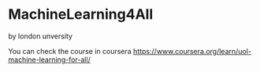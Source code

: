 # MachineLearning4All
by london unversity

You can check the course in coursera
https://www.coursera.org/learn/uol-machine-learning-for-all/


